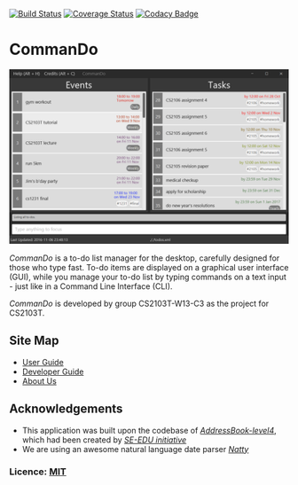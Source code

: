 [![Build Status](https://travis-ci.org/CS2103AUG2016-W13-C3/main.svg?branch=master)](https://travis-ci.org/CS2103AUG2016-W13-C3/main)
[![Coverage Status](https://coveralls.io/repos/github/CS2103AUG2016-W13-C3/main/badge.svg?branch=master)](https://coveralls.io/github/CS2103AUG2016-W13-C3/main?branch=master)
[![Codacy Badge](https://api.codacy.com/project/badge/Grade/1288b177a6b041a1bb8f734d238c2fcf)](https://www.codacy.com/app/shengxuan14/main?utm_source=github.com&amp;utm_medium=referral&amp;utm_content=CS2103AUG2016-W13-C3/main&amp;utm_campaign=Badge_Grade)
# CommanDo

<img src="docs/images/Ui.png" width="600"><br>

*CommanDo* is a to-do list manager for the desktop, carefully designed for those who type fast. To-do items are displayed on a graphical user interface (GUI), while you manage your to-do list by typing commands on a text input - just like in a Command Line Interface (CLI). 

*CommanDo* is developed by group CS2103T-W13-C3 as the project for CS2103T.
  
## Site Map
* [User Guide](https://cs2103aug2016-w13-c3.github.io/main/user) 
* [Developer Guide](https://cs2103aug2016-w13-c3.github.io/main/developer) 
* [About Us](docs/AboutUs.md)

## Acknowledgements

* This application was built upon the codebase of [_AddressBook-level4_](https://github.com/nus-cs2103-AY1617S1/addressbook-level4), which had been created by [_SE-EDU initiative_](https://github.com/se-edu/)
* We are using an awesome natural language date parser [_Natty_](http://natty.joestelmach.com/)

### Licence: [MIT](LICENSE)
